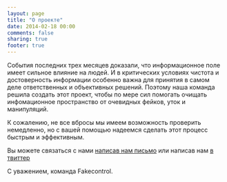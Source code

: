 ```yaml
---
layout: page
title: "О проекте"
date: 2014-02-18 00:00
comments: false
sharing: true
footer: true
---
```


События последних трех месяцев доказали, что информационное поле имеет сильное влияние на людей. И в критических условиях чистота и достоверность информации особенно важна для принятия в самом деле ответственных и объективных решений. Поэтому наша команда решила создать этот проект, чтобы по мере сил помогать очищать инфомационное пространство от очевидных фейков, уток и манипуляций.

К сожалению, не все вбросы мы имеем возможность проверить немедленно, но с вашей помощью надеемся сделать этот процесс быстрым и эффективным.

Вы можете связаться с нами [написав нам письмо](mailto:team@fakecontrol.org) или написав нам [в твиттер](http://twitter.com/fakecontrol_org)

С уважением, команда Fakecontrol.

